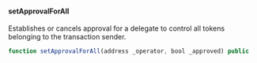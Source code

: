#### setApprovalForAll

Establishes or cancels approval for a delegate to control all tokens belonging to the transaction sender.

```js
function setApprovalForAll(address _operator, bool _approved) public
``` 